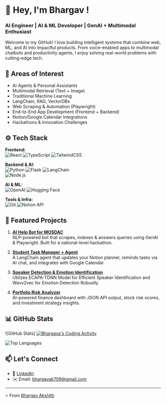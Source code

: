 # 👋 Hey, I'm Bhargav !

### AI Engineer | AI & ML Developer | GenAI + Multimodal Enthusiast

Welcome to my GitHub! I love building intelligent systems that combine web, ML, and AI into impactful products. From voice-enabled apps to multimodal chatbots and productivity agents, I enjoy solving real-world problems with cutting-edge tech.

## 🧠 Areas of Interest

- AI Agents & Personal Assistants  
- Multimodal Retrieval (Text + Image)
- Traditional Machine Learning
- LangChain, RAG, VectorDBs  
- Web Scraping & Automation (Playwright)  
- End-to-End App Development (Frontend + Backend)  
- Notion/Google Calendar Integrations  
- Hackathons & Innovation Challenges  

## ⚙️ Tech Stack

**Frontend:**  
![React](https://img.shields.io/badge/-React-61DAFB?logo=react&logoColor=white)
![TypeScript](https://img.shields.io/badge/-TypeScript-3178C6?logo=typescript&logoColor=white)
![TailwindCSS](https://img.shields.io/badge/-Tailwind_CSS-06B6D4?logo=tailwind-css&logoColor=white)


**Backend & AI:**  
![Python](https://img.shields.io/badge/-Python-3776AB?logo=python&logoColor=white)
![Flask](https://img.shields.io/badge/-Flask-000000?logo=flask&logoColor=white)
![LangChain](https://img.shields.io/badge/-LangChain-3B3B98?logo=data:image/svg+xml;base64,PHN2ZyB4bWxu...)  
![Node.js](https://img.shields.io/badge/-Node.js-339933?logo=node.js&logoColor=white)

**AI & ML:**  
![OpenAI](https://img.shields.io/badge/-OpenAI-412991?logo=openai&logoColor=white)
![Hugging Face](https://img.shields.io/badge/-Hugging_Face-FFBB55?logo=huggingface&logoColor=black)


**Tools & Infra:**  
![Git](https://img.shields.io/badge/-Git-F05032?logo=git&logoColor=white)
![Notion API](https://img.shields.io/badge/-Notion_API-000000?logo=notion&logoColor=white)

## 🚀 Featured Projects

1. **[AI Help Bot for MOSDAC](https://github.com/bhargavak04/SSIP_RAG_MultiModal)**  
   NLP-powered bot that scrapes, indexes & answers queries using GenAI & Playwright. Built for a national-level hackathon.

2. **[Student Task Manager + Agent](https://github.com/bhargavak04/Artemis-TaskManager)**  
   A LangChain agent that updates your Notion planner, reminds tasks via AI chat, and integrates with Google Calendar.

3. **[Speaker Detection & Emotion Identification](https://github.com/bhargavak04/Speaker-Identification-Emotion-Detection)**  
   Utilizes ECAPA-TDNN Model for Efficient Speaker Identification and Wavv2vec for Emotion Detection Robustly

4. **[Portfolio Risk Analyzer](https://github.com/Team-Perceptrons/FinGuide_agent)**  
   AI-powered finance dashboard with JSON API output, stock risk scores, and investment strategy insights.

## 📊 GitHub Stats

![GitHub Stats]
[![Bhargava's Coding Activity](https://github-readme-activity-graph.vercel.app/graph?username=bhargavak04&theme=react-dark&hide_border=true&area=true)](https://github.com/bhargavak04)

![Top Languages](https://github-readme-stats.vercel.app/api/top-langs/?username=bhargavak04&layout=compact&theme=tokyonight)

## 📫 Let's Connect

- 💼 [LinkedIn](https://linkedin.com/in/bhargavak04)
- ✉️ Email: bhargavak709@gmail.com 

---

⭐ From [Bhargav Akshith](https://github.com/bhargavak04)
